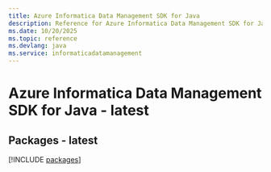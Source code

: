 ```yaml
---
title: Azure Informatica Data Management SDK for Java
description: Reference for Azure Informatica Data Management SDK for Java
ms.date: 10/20/2025
ms.topic: reference
ms.devlang: java
ms.service: informaticadatamanagement
---
```

# Azure Informatica Data Management SDK for Java - latest
## Packages - latest
[!INCLUDE [packages](informatica-data-management-index.md)]